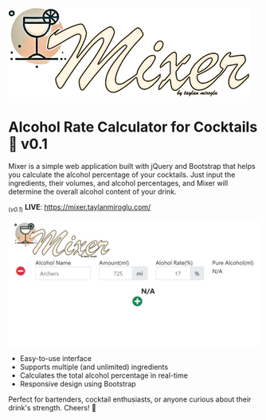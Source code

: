 ![](https://github.com/tatoline/mixer/blob/main/mixer-logo-small.png?raw=true)
# Alcohol Rate Calculator for Cocktails 🍹 v0.1

Mixer is a simple web application built with jQuery and Bootstrap that helps you calculate the alcohol percentage of your cocktails. Just input the ingredients, their volumes, and alcohol percentages, and Mixer will determine the overall alcohol content of your drink.

<sub>(*v0.1*)</sub> **LIVE**: https://mixer.taylanmiroglu.com/

![](https://github.com/tatoline/mixer/blob/main/view.gif)

- Easy-to-use interface
- Supports multiple (and unlimited) ingredients
- Calculates the total alcohol percentage in real-time
- Responsive design using Bootstrap

Perfect for bartenders, cocktail enthusiasts, or anyone curious about their drink's strength. Cheers! 🥂